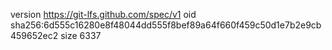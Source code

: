 version https://git-lfs.github.com/spec/v1
oid sha256:6d555c16280e8f48044dd555f8bef89a64f660f459c50d1e7b2e9cb459652ec2
size 6337
